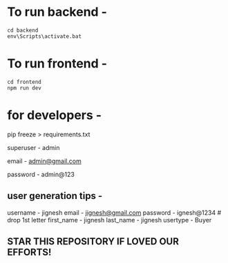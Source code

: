 # To run backend - 
```
cd backend
env\Scripts\activate.bat
```

# To run frontend -
```
cd frontend
npm run dev
```

# for developers -
pip freeze > requirements.txt

superuser - admin

email - admin@gmail.com

password - admin@123


## user generation tips -
username - jignesh
email - jignesh@gmail.com
password - ignesh@1234 # drop 1st letter
first_name - jignesh
last_name - jignesh
usertype - Buyer

## STAR THIS REPOSITORY IF LOVED OUR EFFORTS!